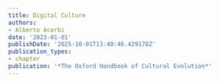 ```yaml
---
title: Digital Culture
authors:
- Alberto Acerbi
date: '2023-01-01'
publishDate: '2025-10-01T13:40:46.429178Z'
publication_types:
- chapter
publication: '*The Oxford Handbook of Cultural Evolution*'
---
```

